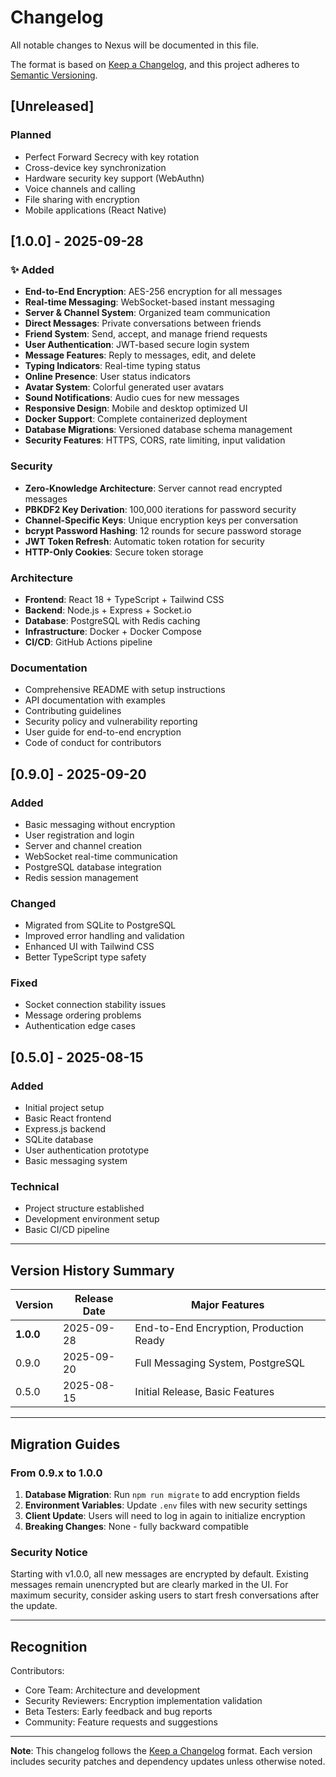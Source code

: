# Changelog

All notable changes to Nexus will be documented in this file.

The format is based on [Keep a Changelog](https://keepachangelog.com/en/1.0.0/),
and this project adheres to [Semantic Versioning](https://semver.org/spec/v2.0.0.html).

## [Unreleased]

### Planned
- Perfect Forward Secrecy with key rotation
- Cross-device key synchronization
- Hardware security key support (WebAuthn)
- Voice channels and calling
- File sharing with encryption
- Mobile applications (React Native)

## [1.0.0] - 2025-09-28

### ✨ Added
- **End-to-End Encryption**: AES-256 encryption for all messages
- **Real-time Messaging**: WebSocket-based instant messaging
- **Server & Channel System**: Organized team communication
- **Direct Messages**: Private conversations between friends
- **Friend System**: Send, accept, and manage friend requests
- **User Authentication**: JWT-based secure login system
- **Message Features**: Reply to messages, edit, and delete
- **Typing Indicators**: Real-time typing status
- **Online Presence**: User status indicators
- **Avatar System**: Colorful generated user avatars
- **Sound Notifications**: Audio cues for new messages
- **Responsive Design**: Mobile and desktop optimized UI
- **Docker Support**: Complete containerized deployment
- **Database Migrations**: Versioned database schema management
- **Security Features**: HTTPS, CORS, rate limiting, input validation

### Security
- **Zero-Knowledge Architecture**: Server cannot read encrypted messages
- **PBKDF2 Key Derivation**: 100,000 iterations for password security
- **Channel-Specific Keys**: Unique encryption keys per conversation
- **bcrypt Password Hashing**: 12 rounds for secure password storage
- **JWT Token Refresh**: Automatic token rotation for security
- **HTTP-Only Cookies**: Secure token storage

### Architecture
- **Frontend**: React 18 + TypeScript + Tailwind CSS
- **Backend**: Node.js + Express + Socket.io
- **Database**: PostgreSQL with Redis caching
- **Infrastructure**: Docker + Docker Compose
- **CI/CD**: GitHub Actions pipeline

### Documentation
- Comprehensive README with setup instructions
- API documentation with examples
- Contributing guidelines
- Security policy and vulnerability reporting
- User guide for end-to-end encryption
- Code of conduct for contributors

## [0.9.0] - 2025-09-20

### Added
- Basic messaging without encryption
- User registration and login
- Server and channel creation
- WebSocket real-time communication
- PostgreSQL database integration
- Redis session management

### Changed
- Migrated from SQLite to PostgreSQL
- Improved error handling and validation
- Enhanced UI with Tailwind CSS
- Better TypeScript type safety

### Fixed
- Socket connection stability issues
- Message ordering problems
- Authentication edge cases

## [0.5.0] - 2025-08-15

### Added
- Initial project setup
- Basic React frontend
- Express.js backend
- SQLite database
- User authentication prototype
- Basic messaging system

### Technical
- Project structure established
- Development environment setup
- Basic CI/CD pipeline

---

## Version History Summary

| Version | Release Date | Major Features |
|---------|--------------|----------------|
| **1.0.0** | 2025-09-28 | End-to-End Encryption, Production Ready |
| 0.9.0 | 2025-09-20 | Full Messaging System, PostgreSQL |
| 0.5.0 | 2025-08-15 | Initial Release, Basic Features |

---

## Migration Guides

### From 0.9.x to 1.0.0
1. **Database Migration**: Run `npm run migrate` to add encryption fields
2. **Environment Variables**: Update `.env` files with new security settings
3. **Client Update**: Users will need to log in again to initialize encryption
4. **Breaking Changes**: None - fully backward compatible

### Security Notice
Starting with v1.0.0, all new messages are encrypted by default. Existing messages remain unencrypted but are clearly marked in the UI. For maximum security, consider asking users to start fresh conversations after the update.

---

## Recognition

Contributors:

- Core Team: Architecture and development
- Security Reviewers: Encryption implementation validation
- Beta Testers: Early feedback and bug reports
- Community: Feature requests and suggestions

---

**Note**: This changelog follows the [Keep a Changelog](https://keepachangelog.com/) format. Each version includes security patches and dependency updates unless otherwise noted.